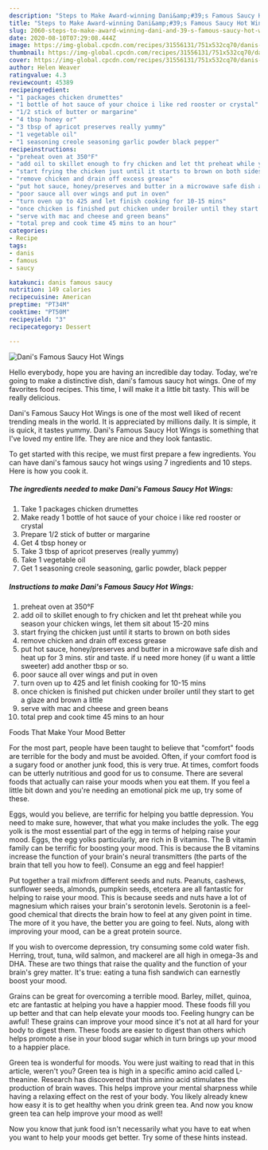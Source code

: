 ```yaml
---
description: "Steps to Make Award-winning Dani&amp;#39;s Famous Saucy Hot Wings"
title: "Steps to Make Award-winning Dani&amp;#39;s Famous Saucy Hot Wings"
slug: 2060-steps-to-make-award-winning-dani-and-39-s-famous-saucy-hot-wings
date: 2020-08-10T07:29:08.444Z
image: https://img-global.cpcdn.com/recipes/31556131/751x532cq70/danis-famous-saucy-hot-wings-recipe-main-photo.jpg
thumbnail: https://img-global.cpcdn.com/recipes/31556131/751x532cq70/danis-famous-saucy-hot-wings-recipe-main-photo.jpg
cover: https://img-global.cpcdn.com/recipes/31556131/751x532cq70/danis-famous-saucy-hot-wings-recipe-main-photo.jpg
author: Helen Weaver
ratingvalue: 4.3
reviewcount: 45389
recipeingredient:
- "1 packages chicken drumettes"
- "1 bottle of hot sauce of your choice i like red rooster or crystal"
- "1/2 stick of butter or margarine"
- "4 tbsp honey or"
- "3 tbsp of apricot preserves really yummy"
- "1 vegetable oil"
- "1 seasoning creole seasoning garlic powder black pepper"
recipeinstructions:
- "preheat oven at 350°F"
- "add oil to skillet enough to fry chicken and let tht preheat while you season your chicken wings, let them sit about 15-20 mins"
- "start frying the chicken just until it starts to brown on both sides"
- "remove chicken and drain off excess grease"
- "put hot sauce, honey/preserves and butter in a microwave safe dish and heat up for 3 mins. stir and taste. if u need more honey (if u want a little sweeter) add another tbsp or so."
- "poor sauce all over wings and put in oven"
- "turn oven up to 425 and let finish cooking for 10-15 mins"
- "once chicken is finished put chicken under broiler until they start to get a glaze and brown a little"
- "serve with mac and cheese and green beans"
- "total prep and cook time 45 mins to an hour"
categories:
- Recipe
tags:
- danis
- famous
- saucy

katakunci: danis famous saucy 
nutrition: 149 calories
recipecuisine: American
preptime: "PT34M"
cooktime: "PT50M"
recipeyield: "3"
recipecategory: Dessert

---
```



![Dani&#39;s Famous Saucy Hot Wings](https://img-global.cpcdn.com/recipes/31556131/751x532cq70/danis-famous-saucy-hot-wings-recipe-main-photo.jpg)

Hello everybody, hope you are having an incredible day today. Today, we're going to make a distinctive dish, dani&#39;s famous saucy hot wings. One of my favorites food recipes. This time, I will make it a little bit tasty. This will be really delicious.



Dani&#39;s Famous Saucy Hot Wings is one of the most well liked of recent trending meals in the world. It is appreciated by millions daily. It is simple, it is quick, it tastes yummy. Dani&#39;s Famous Saucy Hot Wings is something that I've loved my entire life. They are nice and they look fantastic.


To get started with this recipe, we must first prepare a few ingredients. You can have dani&#39;s famous saucy hot wings using 7 ingredients and 10 steps. Here is how you cook it.

<!--inarticleads1-->

##### The ingredients needed to make Dani&#39;s Famous Saucy Hot Wings:

1. Take 1 packages chicken drumettes
1. Make ready 1 bottle of hot sauce of your choice i like red rooster or crystal
1. Prepare 1/2 stick of butter or margarine
1. Get 4 tbsp honey or
1. Take 3 tbsp of apricot preserves (really yummy)
1. Take 1 vegetable oil
1. Get 1 seasoning creole seasoning, garlic powder, black pepper




<!--inarticleads2-->

##### Instructions to make Dani&#39;s Famous Saucy Hot Wings:

1. preheat oven at 350°F
1. add oil to skillet enough to fry chicken and let tht preheat while you season your chicken wings, let them sit about 15-20 mins
1. start frying the chicken just until it starts to brown on both sides
1. remove chicken and drain off excess grease
1. put hot sauce, honey/preserves and butter in a microwave safe dish and heat up for 3 mins. stir and taste. if u need more honey (if u want a little sweeter) add another tbsp or so.
1. poor sauce all over wings and put in oven
1. turn oven up to 425 and let finish cooking for 10-15 mins
1. once chicken is finished put chicken under broiler until they start to get a glaze and brown a little
1. serve with mac and cheese and green beans
1. total prep and cook time 45 mins to an hour




Foods That Make Your Mood Better


For the most part, people have been taught to believe that "comfort" foods are terrible for the body and must be avoided. Often, if your comfort food is a sugary food or another junk food, this is very true. At times, comfort foods can be utterly nutritious and good for us to consume. There are several foods that actually can raise your moods when you eat them. If you feel a little bit down and you're needing an emotional pick me up, try some of these.

Eggs, would you believe, are terrific for helping you battle depression. You need to make sure, however, that what you make includes the yolk. The egg yolk is the most essential part of the egg in terms of helping raise your mood. Eggs, the egg yolks particularly, are rich in B vitamins. The B vitamin family can be terrific for boosting your mood. This is because the B vitamins increase the function of your brain's neural transmitters (the parts of the brain that tell you how to feel). Consume an egg and feel happier!

Put together a trail mixfrom different seeds and nuts. Peanuts, cashews, sunflower seeds, almonds, pumpkin seeds, etcetera are all fantastic for helping to raise your mood. This is because seeds and nuts have a lot of magnesium which raises your brain's serotonin levels. Serotonin is a feel-good chemical that directs the brain how to feel at any given point in time. The more of it you have, the better you are going to feel. Nuts, along with improving your mood, can be a great protein source.

If you wish to overcome depression, try consuming some cold water fish. Herring, trout, tuna, wild salmon, and mackerel are all high in omega-3s and DHA. These are two things that raise the quality and the function of your brain's grey matter. It's true: eating a tuna fish sandwich can earnestly boost your mood. 

Grains can be great for overcoming a terrible mood. Barley, millet, quinoa, etc are fantastic at helping you have a happier mood. These foods fill you up better and that can help elevate your moods too. Feeling hungry can be awful! These grains can improve your mood since it's not at all hard for your body to digest them. These foods are easier to digest than others which helps promote a rise in your blood sugar which in turn brings up your mood to a happier place.

Green tea is wonderful for moods. You were just waiting to read that in this article, weren't you? Green tea is high in a specific amino acid called L-theanine. Research has discovered that this amino acid stimulates the production of brain waves. This helps improve your mental sharpness while having a relaxing effect on the rest of your body. You likely already knew how easy it is to get healthy when you drink green tea. And now you know green tea can help improve your mood as well!

Now you know that junk food isn't necessarily what you have to eat when you want to help your moods get better. Try  some  of  these  hints  instead.


